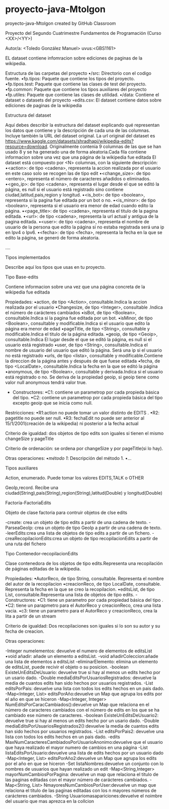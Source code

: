 # proyecto-java-Mtolgon
proyecto-java-Mtolgon created by GitHub Classroom

Proyecto del Segundo Cuatrimestre Fundamentos de Programación (Curso \<XX\>/\<YY\>)

Autor/a: \<Toledo González Manuel\> uvus:\<GBS1161\>

EL dataset contiene infomracion sobre ediciones de paginas de la wikipedia.

Estructura de las carpetas del proyecto
•/src: Directorio con el codigo fuente.
•fp.tipos: Paquete que contiene los tipos del proyecto.
•fp.tipos.test: Paquete que contiene las clases de test del proyecto.
•fp.common: Paquete que contiene los tipos auxiliares del proyecto
•fp.utiles: Paquete que contiene las clases de utilidad. 
•/data: Contiene el dataset o datasets del proyecto
◦edits.csv: El dataset contiene datos sobre ediciones de paginas de la wikipedia

Estructura del dataset

Aquí debes describir la estructura del dataset explicando qué representan los datos que contiene y la descripción de cada una de las columnas. Incluye también la URL del dataset original. La url original del dataset es https://www.kaggle.com/datasets/shradhapj/wikipedia-edits?resource=download. Originalmente contenia 9 columnas de las que se han usado 8 y se ha generado una de forma aleatoria.Cada fila contiene informacion sobre una vez que una página de la wikipedia fue editada El dataset está compuesto por \<N\> columnas, con la siguiente descripción:
•\<action>: de tipo \<cadena\>, representa la accion realizada por el usuario en este caso solo se recogen las de tipo edit
•\<change_size>: de tipo \<entero\>, representa el número de caracteres añadidos o eliminados.
•\<geo_ip>: de tipo \<cadena\>, representa el lugar desde el que se editó la página, es null si el usuario está registrado sino contiene ciudad,latitud,pais,region y longitud.
•\<is_bot>: de tipo \<boolean\>, representa si la pagina fue editada por un bot o no.
•\<is_minor>: de tipo \<boolean\>, representa si el usuario era menor de edad cuando edito la página.
•\<page_title>: de tipo \<cadena\>, representa el titulo de la pagina editada.
•\<url>: de tipo \<cadena\>, representa la url actual y antigua de la pagina editada.
•\<user>: de tipo \<cadena\>, representa el nombre de usuario de la persona que edito la página si no estaba registrada será una ip en Ipv4 o Ipv6.
•\<fecha>: de tipo \<fecha\>, representa la fecha en la que se edito la página, se generó de forma aleatoria.

....

Tipos implementados

Describe aquí los tipos que usas en tu proyecto.

Tipo Base-edits

Contiene informacion sobre una vez que una página concreta de la wikipedia fue editada

Propiedades:
•action, de tipo \<Action\>, consultable.Indica la accion realizada por el usuario 
•Changesize, de tipo \<Integer\>, consultable .Indica el número de carácteres cambiados 
•isBot, de tipo \<Boolean\>, consultable.Indica si la pagina fue editada por un bot.
•isMinor, de tipo \<Boolean\>, consultable y modificable.Indica si el usuario que edito la página era menor de edad 
•pageTitle, de tipo \<String\>, consultable y modificable.Indica el titulo de la página editada.
•geoip, de tipo \<Geoip\>, consultable.Indica El lugar desde el que se editó la página, es null si el usuario está registrado 
•user, de tipo \<String\>, consultable.Indica el nombre de usuario del usuario que editó la página. Será una ip si el usuario no está registrado 
•urls, de tipo \<lista\>, consultable y modificable.Contiene la direccion de la página antes y después de que fuese editada
•fecha, de tipo \<LocalDate\>, consultable.Indica la fecha en la que se editó la página
•anonymous, de tipo \<Boolean\>, consultable y derivada.Indica si el usuario está registrado o no. Se deriva de la propiedad geoip, si geoip tiene como valor null anonymous tendrá valor true.

- Constructores: 
•C1: contiene un parametrop por cada propieda básica del tipo.
•C2: contiene un parametrop por cada propieda básica del tipo excepto geoip que se inicia como null.

Restricciones:
•R1:action no puede tomar un valor distinto de EDITS .
•R2: pagetitle no puede ser null.
•R3: fechaEdit no puede ser anterior al 15/1/2001(creación de la wikipedia) ni posterior a la fecha actual

Criterio de igualdad: dos objetos de tipo edits son iguales si tienen el mismo changeSize y pageTitle

Criterio de ordenación: se ordena por changeSize y por pageTitle(si lo hay).

Otras operaciones:
•_método 1_: Descripción del método 1.
•...

Tipos auxiliares

Action, enumerado. Puede tomar los valores EDITS,TALK o OTHER

GeoIp,record. Recibe una ciudad(String),país(String),region(String),latitud(Double) y longitud(Double)

Factoría-FactoriaEdits

Objeto de clase factoria para contruir objetos de clse edits

-create: crea un objeto de tipo edits a partir de una cadena de texto. -ParseaGeoIp: crea un objeto de tipo GeoIp a partir de una cadena de texto. -leerEdits:crea una lista de objetos de tipo edits a partir de un fichero. -creaRecopilacionEdits:crea un objeto de tipo recopilacionEdits a partir de una ruta del fichero

Tipo Contenedor-recopilacionEdits

Clase contenedora de los objetos de tipo edits.Representa una recopilación de páginas editadas de la wikipedia.

Propiedades:
•AutorReco, de tipo String, consultable. Representa el nombre del autor de la recopilacion
•creacionReco, de tipo LocalDate, consultable. Representa la fecha en la que se creo la recopilacion.
•editsList, de tipo List, consultable.Representa una lista de objetos de tipo edits. - Constructores: 
•C1: tiene un parametro por cada propiedad básica del tipo .
•C2: tiene un parapmetro para el AutorReco y creacionReco, crea una lista vacia.
•c3: tiene un parametro para el AutorReco y creacionReco, crea la lita a partir de un stream

Criterio de igualdad: Dos recopilaciones son iguales si lo son su autor y su fecha de creacion.

Otras operaciones:

-Integer numelementos: devuelve el numero de elementos de editsList
•void añadir: añade un elemento a editsList. -void añadirColeccion:añade una lista de elementos a editsList -eliminarElemento: elimina un elemento de editsList, puede recivir el objeto o su posicion. -boolean ExisteUnEditsDeUsuario: devuelve true si hay al menos un edits hecho por un usario dado. -Double mediaEditsPorUsuariosRegistrados: devuelve la media de cuantos edits han sido hechos por usuarios registrados. -List editsPorPais: devuelve una lista con todos los edits hechos en un pais dado. -Map<Integer, List> editsPorAño:devuelve un Map que agrupa los edits por el año en que se hiceron -Map<Integer, Integer> NumEditsPorCaracCambiados():devuelve un Map que relaciona en el número de caracteres cambiados con el número de edits en los que se ha cambiado ese número de caracteres. -boolean ExisteUnEditsDeUsuario2: devuelve true si hay al menos un edits hecho por un usario dado. -Double mediaEditsPorUsuariosRegistrados2():devuelve la media de cuantos edits han sido hechos por usuarios registrados. -List editsPorPais2: devuelve una lista con todos los edits hechos en un pais dado. -edits MaxNumCaracteresCambiadosPorUsuarioAnonimo:devuelve que el usuario que haya realizado el mayor numero de cambios en una página -List listaEditsPorUsuario:devuelve una lista de edits hechos por un usuario dado -Map<Integer, List> editsPorAño2:devuelve un Map que agrupa los edits por el año en que se hiceron -Set listaNombres:devuelve un conjunto con lo nombres de usuarios que hayan realizado un edit -Map<String,Integer> mayorNumCambiosPorPagina: devuelve un map que relaciona el titulo de las paginas editadas con el mayor número de carácteres cambiados. -Map<String, List> NmayoresNumCambiosPorUser:devuelve un map que relaciona el titulo de las paginas editadas con los n mayores números de carácteres cambiados. -String Usuariomasapariciones:devuelve el noimbre del usuario que mas aprezca en la collcion
